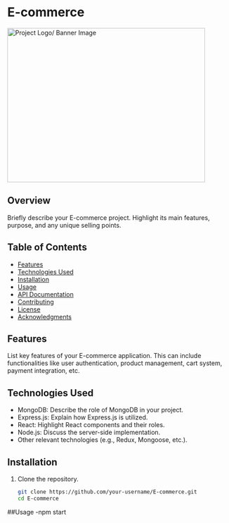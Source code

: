 # E-commerce

<img src="https://dcassetcdn.com/design_img/1552289/519348/519348_7811834_1552289_f525804b_image.png" alt="Project Logo/ Banner Image" height="350" width="450">


## Overview

Briefly describe your E-commerce project. Highlight its main features, purpose, and any unique selling points.

## Table of Contents

- [Features](#features)
- [Technologies Used](#technologies-used)
- [Installation](#installation)
- [Usage](#usage)
- [API Documentation](#api-documentation)
- [Contributing](#contributing)
- [License](#license)
- [Acknowledgments](#acknowledgments)

## Features

List key features of your E-commerce application. This can include functionalities like user authentication, product management, cart system, payment integration, etc.

## Technologies Used

- MongoDB: Describe the role of MongoDB in your project.
- Express.js: Explain how Express.js is utilized.
- React: Highlight React components and their roles.
- Node.js: Discuss the server-side implementation.
- Other relevant technologies (e.g., Redux, Mongoose, etc.).

## Installation

1. Clone the repository.
   ```bash
   git clone https://github.com/your-username/E-commerce.git
   cd E-commerce
##Usage
-npm start


